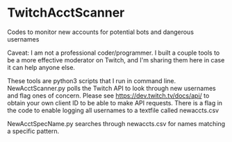 # TwitchAcctScanner
Codes to monitor new accounts for potential bots and dangerous usernames

Caveat: I am not a professional coder/programmer.  I built a couple tools to be a more effective moderator on Twitch, and I'm sharing them here in case it can help anyone else.

These tools are python3 scripts that I run in command line.
NewAcctScanner.py polls the Twitch API to look through new usernames and flag ones of concern.  Please see https://dev.twitch.tv/docs/api/ to obtain your own client ID to be able to make API requests.  There is a flag in the code to enable logging all usernames to a textfile called newaccts.csv

NewAcctSpecName.py searches through newaccts.csv for names matching a specific pattern.

